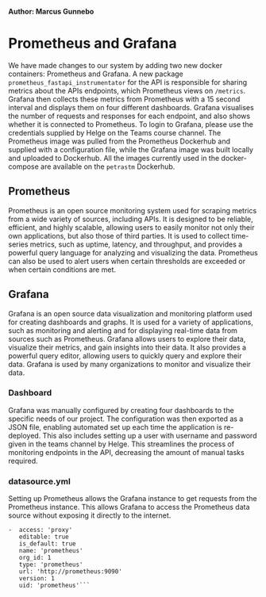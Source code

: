**Author: Marcus Gunnebo**

# Prometheus and Grafana 
We have made changes to our system by adding two new docker containers: Prometheus and Grafana. A new package `prometheus_fastapi_instrumentator` for the API is responsible for sharing metrics about the APIs endpoints, which Prometheus views on `/metrics`. Grafana then collects these metrics from Prometheus with a 15 second interval and displays them on four different dashboards. Grafana visualises the number of requests and responses for each endpoint, and also shows whether it is connected to Prometheus. To login to Grafana, please use the credentials supplied by Helge on the Teams course channel. The Prometheus image was pulled from the Prometheus Dockerhub and supplied with a configuration file, while the Grafana image was built locally and uploaded to Dockerhub. All the images currently used in the docker-compose are available on the `petrastm` Dockerhub.

## Prometheus
Prometheus is an open source monitoring system used for scraping metrics from a wide variety of sources, including APIs. It is designed to be reliable, efficient, and highly scalable, allowing users to easily monitor not only their own applications, but also those of third parties. It is used to collect time-series metrics, such as uptime, latency, and throughput, and provides a powerful query language for analyzing and visualizing the data. Prometheus can also be used to alert users when certain thresholds are exceeded or when certain conditions are met.

## Grafana
Grafana is an open source data visualization and monitoring platform used for creating dashboards and graphs. It is used for a variety of applications, such as monitoring and alerting and for displaying real-time data from sources such as Prometheus. Grafana allows users to explore their data, visualize their metrics, and gain insights into their data. It also provides a powerful query editor, allowing users to quickly query and explore their data. Grafana is used by many organizations to monitor and visualize their data.

### Dashboard
Grafana was manually configured by creating four dashboards to the specific needs of our project. The configuration was then exported as a JSON file, enabling automated set up each time the application is re-deployed. This also includes setting up a user with username and password given in the teams channel by Helge. This streamlines the process of monitoring endpoints in the API, decreasing the amount of manual tasks required.

### datasource.yml
Setting up Prometheus allows the Grafana instance to get requests from the Prometheus instance. This allows Grafana to access the Prometheus data source without exposing it directly to the internet.

```datasources:
-  access: 'proxy'
   editable: true
   is_default: true
   name: 'prometheus'
   org_id: 1
   type: 'prometheus'
   url: 'http://prometheus:9090'
   version: 1
   uid: 'prometheus'```